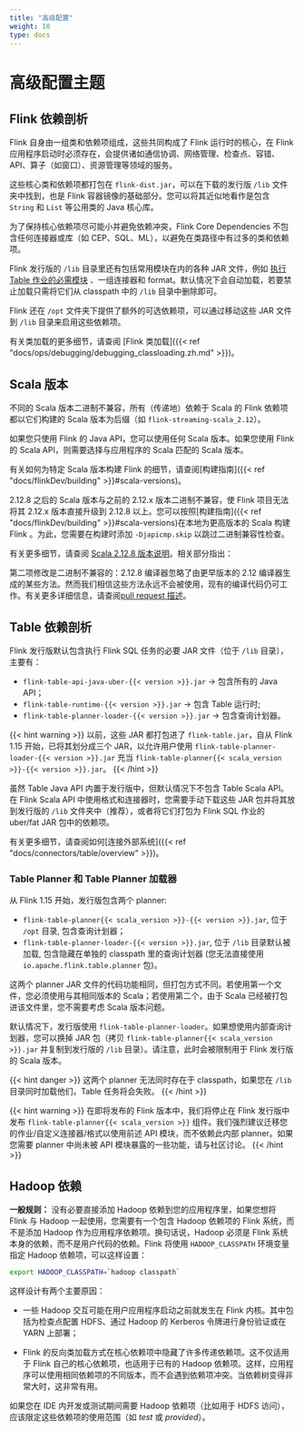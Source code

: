 ```yaml
---
title: "高级配置"
weight: 10
type: docs
---
```

<!--
Licensed to the Apache Software Foundation (ASF) under one
or more contributor license agreements.  See the NOTICE file
distributed with this work for additional information
regarding copyright ownership.  The ASF licenses this file
to you under the Apache License, Version 2.0 (the
"License"); you may not use this file except in compliance
with the License.  You may obtain a copy of the License at

  http://www.apache.org/licenses/LICENSE-2.0

Unless required by applicable law or agreed to in writing,
software distributed under the License is distributed on an
"AS IS" BASIS, WITHOUT WARRANTIES OR CONDITIONS OF ANY
KIND, either express or implied.  See the License for the
specific language governing permissions and limitations
under the License.
-->

# 高级配置主题

## Flink 依赖剖析

Flink 自身由一组类和依赖项组成，这些共同构成了 Flink 运行时的核心，在 Flink 应用程序启动时必须存在，会提供诸如通信协调、网络管理、检查点、容错、API、算子（如窗口）、资源管理等领域的服务。

这些核心类和依赖项都打包在 `flink-dist.jar`，可以在下载的发行版 `/lib` 文件夹中找到，也是 Flink 容器镜像的基础部分。您可以将其近似地看作是包含 `String` 和 `List` 等公用类的 Java 核心库。

为了保持核心依赖项尽可能小并避免依赖冲突，Flink Core Dependencies 不包含任何连接器或库（如 CEP、SQL、ML），以避免在类路径中有过多的类和依赖项。

Flink 发行版的 `/lib` 目录里还有包括常用模块在内的各种 JAR 文件，例如 [执行 Table 作业的必需模块](#Table-依赖剖析) 、一组连接器和 format。默认情况下会自动加载，若要禁止加载只需将它们从 classpath 中的 `/lib` 目录中删除即可。

Flink 还在 `/opt` 文件夹下提供了额外的可选依赖项，可以通过移动这些 JAR 文件到 `/lib` 目录来启用这些依赖项。

有关类加载的更多细节，请查阅 [Flink 类加载]({{< ref "docs/ops/debugging/debugging_classloading.zh.md" >}})。

## Scala 版本

不同的 Scala 版本二进制不兼容，所有（传递地）依赖于 Scala 的 Flink 依赖项都以它们构建的 Scala 版本为后缀（如 `flink-streaming-scala_2.12`）。

如果您只使用 Flink 的 Java API，您可以使用任何 Scala 版本。如果您使用 Flink 的 Scala API，则需要选择与应用程序的 Scala 匹配的 Scala 版本。

有关如何为特定 Scala 版本构建 Flink 的细节，请查阅[构建指南]({{< ref "docs/flinkDev/building" >}}#scala-versions)。

2.12.8 之后的 Scala 版本与之前的 2.12.x 版本二进制不兼容，使 Flink 项目无法将其 2.12.x 版本直接升级到 2.12.8 以上。您可以按照[构建指南]({{< ref "docs/flinkDev/building" >}}#scala-versions)在本地为更高版本的 Scala 构建 Flink 。为此，您需要在构建时添加 `-Djapicmp.skip` 以跳过二进制兼容性检查。

有关更多细节，请查阅 [Scala 2.12.8 版本说明](https://github.com/scala/scala/releases/tag/v2.12.8)。相关部分指出：

第二项修改是二进制不兼容的：2.12.8 编译器忽略了由更早版本的 2.12 编译器生成的某些方法。然而我们相信这些方法永远不会被使用，现有的编译代码仍可工作。有关更多详细信息，请查阅[pull request 描述](https://github.com/scala/scala/pull/7469)。

## Table 依赖剖析

Flink 发行版默认包含执行 Flink SQL 任务的必要 JAR 文件（位于 `/lib` 目录），主要有：

- `flink-table-api-java-uber-{{< version >}}.jar` &#8594; 包含所有的 Java API；
- `flink-table-runtime-{{< version >}}.jar` &#8594; 包含 Table 运行时;
- `flink-table-planner-loader-{{< version >}}.jar` &#8594; 包含查询计划器。

{{< hint warning >}}
以前，这些 JAR 都打包进了 `flink-table.jar`，自从 Flink 1.15 开始，已将其划分成三个 JAR，以允许用户使用 `flink-table-planner-loader-{{< version >}}.jar` 充当 `flink-table-planner{{< scala_version >}}-{{< version >}}.jar`。
{{< /hint >}}

虽然 Table Java API 内置于发行版中，但默认情况下不包含 Table Scala API。在 Flink Scala API 中使用格式和连接器时，您需要手动下载这些 JAR 包并将其放到发行版的 `/lib` 文件夹中（推荐），或者将它们打包为 Flink SQL 作业的 uber/fat JAR 包中的依赖项。

有关更多细节，请查阅如何[连接外部系统]({{< ref "docs/connectors/table/overview" >}})。

### Table Planner 和 Table Planner 加载器

从 Flink 1.15 开始，发行版包含两个 planner:

- `flink-table-planner{{< scala_version >}}-{{< version >}}.jar`, 位于 `/opt` 目录, 包含查询计划器；
- `flink-table-planner-loader-{{< version >}}.jar`, 位于 `/lib` 目录默认被加载, 包含隐藏在单独的 classpath 里的查询计划器 (您无法直接使用 `io.apache.flink.table.planner` 包)。

这两个 planner JAR 文件的代码功能相同，但打包方式不同。若使用第一个文件，您必须使用与其相同版本的 Scala；若使用第二个，由于 Scala 已经被打包进该文件里，您不需要考虑 Scala 版本问题。

默认情况下，发行版使用 `flink-table-planner-loader`。如果想使用内部查询计划器，您可以换掉 JAR 包（拷贝 `flink-table-planner{{< scala_version >}}.jar` 并复制到发行版的 `/lib` 目录）。请注意，此时会被限制用于 Flink 发行版的 Scala 版本。

{{< hint danger >}}
这两个 planner 无法同时存在于 classpath，如果您在 `/lib` 目录同时加载他们，Table 任务将会失败。
{{< /hint >}}

{{< hint warning >}}
在即将发布的 Flink 版本中，我们将停止在 Flink 发行版中发布 `flink-table-planner{{< scala_version >}}` 组件。我们强烈建议迁移您的作业/自定义连接器/格式以使用前述 API 模块，而不依赖此内部 planner。如果您需要 planner 中尚未被 API 模块暴露的一些功能，请与社区讨论。
{{< /hint >}}

## Hadoop 依赖

**一般规则：** 没有必要直接添加 Hadoop 依赖到您的应用程序里，如果您想将 Flink 与 Hadoop 一起使用，您需要有一个包含 Hadoop 依赖项的 Flink 系统，而不是添加 Hadoop 作为应用程序依赖项。换句话说，Hadoop 必须是 Flink 系统本身的依赖，而不是用户代码的依赖。Flink 将使用 `HADOOP_CLASSPATH` 环境变量指定 Hadoop 依赖项，可以这样设置：

```bash
export HADOOP_CLASSPATH=`hadoop classpath`
```

这样设计有两个主要原因：

- 一些 Hadoop 交互可能在用户应用程序启动之前就发生在 Flink 内核。其中包括为检查点配置 HDFS、通过 Hadoop 的 Kerberos 令牌进行身份验证或在 YARN 上部署；

- Flink 的反向类加载方式在核心依赖项中隐藏了许多传递依赖项。这不仅适用于 Flink 自己的核心依赖项，也适用于已有的 Hadoop 依赖项。这样，应用程序可以使用相同依赖项的不同版本，而不会遇到依赖项冲突。当依赖树变得非常大时，这非常有用。

如果您在 IDE 内开发或测试期间需要 Hadoop 依赖项（比如用于 HDFS 访问），应该限定这些依赖项的使用范围（如 *test* 或 *provided*）。
